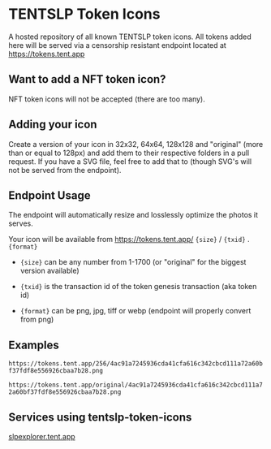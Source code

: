 # TENTSLP Token Icons

A hosted repository of all known TENTSLP token icons. All tokens added here will be served via a censorship resistant endpoint located at https://tokens.tent.app

## Want to add a NFT token icon?

NFT token icons will not be accepted (there are too many).

## Adding your icon

Create a version of your icon in 32x32, 64x64, 128x128 and "original" (more than or equal to 128px) and add them to their respective folders in a pull request. If you have a SVG file, feel free to add that to (though SVG's will not be served from the endpoint).

## Endpoint Usage

The endpoint will automatically resize and losslessly optimize the photos it serves.

Your icon will be available from https://tokens.tent.app/ `{size}` / `{txid}` . `{format}`

* `{size}` can be any number from 1-1700 (or "original" for the biggest version available)

* `{txid}` is the transaction id of the token genesis transaction (aka token id)

* `{format}` can be png, jpg, tiff or webp (endpoint will properly convert from png)

## Examples

`https://tokens.tent.app/256/4ac91a7245936cda41cfa616c342cbcd111a72a60bf37fdf8e556926cbaa7b28.png`

`https://tokens.tent.app/original/4ac91a7245936cda41cfa616c342cbcd111a72a60bf37fdf8e556926cbaa7b28.png`

## Services using tentslp-token-icons

[slpexplorer.tent.app](https://slpexplorer.tent.app)
